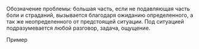 Обозначение проблемы: большая часть, если не подавляющая часть боли и страданий, вызывается благодаря ожиданию определенного, а так же неопределенного от предстоящей ситуации. Под ситуацией подразумевается любой разговор, задача, ощущение.

Пример